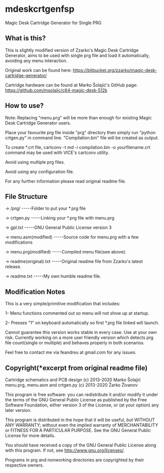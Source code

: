 # mdeskcrtgenfsp
Magic Desk Cartridge Generator for Single PRG

What is this?
-------------

This is slightly modified version of Zzarko's Magic Desk Cartridge Generator, aims to be used with single prg file and load it automatically, avoiding any menu interaction. 

Original work can be found here: 
https://bitbucket.org/zzarko/magic-desk-cartridge-generator/

Cartridge hardware can be found at Marko Šolajić's GitHub page:
https://github.com/msolajic/c64-magic-desk-512k



How to use?
-----------

Note: Replacing "menu.prg" will be more than enough for existing Magic Desk Cartridge Generator users.  

Place your favourite prg file inside "prg" directory then simply run "python crtgen.py" in command line. "Compilation.bin" file will be created as output.

To create *.crt file,
cartconv -t md -i compilation.bin -o yourfilename.crt
command may be used with VICE's cartconv utility.

Avoid using multiple prg files.

Avoid using any configuration file.

For any further information please read original readme file.
 

File Structure
--------------

-> /prg/ 
-----Folder to put your *.prg file

-> crtgen.py
-----Linking your *.prg file with menu.prg

-> gpl.txt
-----GNU General Public License version 3

-> menu.asm(modified)
-----Source code for menu.prg with a few modifications

-> menu.prg(modified)
-----Compiled menu file(see above). 

-> readme(original).txt
-----Original readme file from Zzarko's latest release.

-> readme.txt
-----My own humble readme file. 



Modification Notes
------------------

This is a very simple/primitive modification that includes:

1- Menu functions commented out so menu will not show up at startup.  

2- Presses "1" on keyboard automatically so first *.prg file linked will launch. 

Cannot guarantee this version works stable in every case. Use at your own risk. Currently working on a more user friendly version which detects prg file count(single or multiple) and behaves properly in both scenarios.   

Feel free to contact me via feandreu at gmail.com for any issues.


  

Copyright(*excerpt from original readme file)
---------

  
Cartridge schematics and PCB design (c) 2013-2020 Marko Šolajić
menu.prg, menu.asm and crtgen.py (c) 2013-2020 Žarko Živanov

This program is free software: you can redistribute it and/or modify
it under the terms of the GNU General Public License as published by
the Free Software Foundation, either version 3 of the License, or
(at your option) any later version.

This program is distributed in the hope that it will be useful,
but WITHOUT ANY WARRANTY; without even the implied warranty of
MERCHANTABILITY or FITNESS FOR A PARTICULAR PURPOSE.  See the
GNU General Public License for more details.

You should have received a copy of the GNU General Public License
along with this program.  If not, see <http://www.gnu.org/licenses/>.


Programs in prg and nonworking directories are copyrighted by their respective owners.
